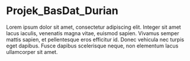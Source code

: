 # Projek_BasDat_Durian
Lorem ipsum dolor sit amet, consectetur adipiscing elit. Integer sit amet lacus iaculis, venenatis magna vitae, euismod sapien. Vivamus semper mattis sapien, et pellentesque eros efficitur id. Donec vehicula nec turpis eget dapibus. Fusce dapibus scelerisque neque, non elementum lacus ullamcorper sit amet.
